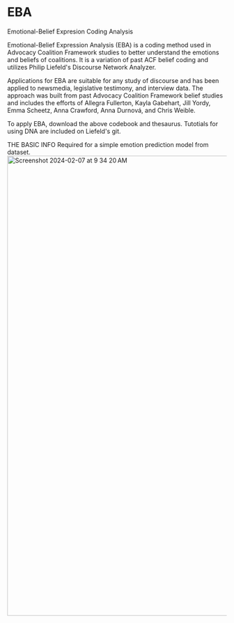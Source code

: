 # EBA

Emotional-Belief Expresion Coding Analysis

Emotional-Belief Expression Analysis (EBA) is a coding method used in Advocacy Coalition Framework studies to better understand the emotions and beliefs of coalitions. It is a variation of past ACF belief coding and utilizes Philip Liefeld's Discourse Network Analyzer.

Applications for EBA are suitable for any study of discourse and has been applied to newsmedia, legislative testimony, and interview data. The approach was built from past Advocacy Coalition Framework belief studies and includes the efforts of Allegra Fullerton, Kayla Gabehart, Jill Yordy, Emma Scheetz, Anna Crawford, Anna Durnová, and Chris Weible.

To apply EBA, download the above codebook and thesaurus. Tutotials for using DNA are included on Liefeld's git.


THE BASIC INFO Required for a simple emotion prediction model from dataset.
<img width="1056" alt="Screenshot 2024-02-07 at 9 34 20 AM" src="https://github.com/marnenik/Modeling_democracy/assets/146151437/4c458713-d0d4-4c96-a04d-895ad75cc607">
